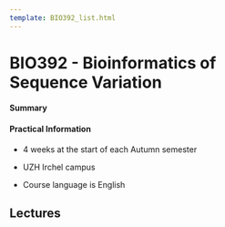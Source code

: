 ```yaml
---
template: BIO392_list.html
---
```


# BIO392 - Bioinformatics of Sequence Variation

#### Summary

#### Practical Information

* 4 weeks at the start of each Autumn semester
* UZH Irchel campus

* Course language is English


## Lectures


